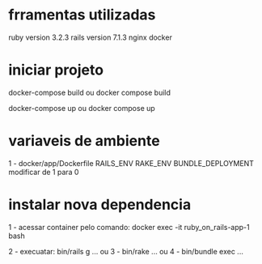 # frramentas utilizadas
ruby version 3.2.3
rails version 7.1.3
nginx
docker

# iniciar projeto

docker-compose build ou docker compose build

docker-compose up ou docker compose up

# variaveis de ambiente

1 - docker/app/Dockerfile
RAILS_ENV 
RAKE_ENV 
BUNDLE_DEPLOYMENT modificar de 1 para 0 

# instalar nova dependencia

1 - acessar container pelo comando: docker exec -it ruby_on_rails-app-1 bash

2 - execuatar: bin/rails g ... 
ou 
3 - bin/rake ... 
ou 
4 - bin/bundle exec ...